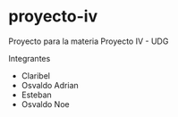 # proyecto-iv
Proyecto para la materia Proyecto IV - UDG

Integrantes

- Claribel
- Osvaldo Adrian
- Esteban
- Osvaldo Noe
